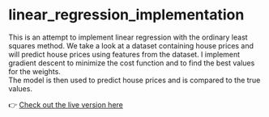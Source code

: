 # linear_regression_implementation

This is an attempt to implement linear regression with the ordinary least squares method. 
We take a look at a dataset containing house prices and will predict house prices using features from the dataset.
I implement gradient descent to minimize the cost function and to find the best values for the weights.  
The model is then used to predict house prices and is compared to the true values.

👉 [Check out the live version here](https://brandoncabrera707.github.io/linear_regression_implementation/)
